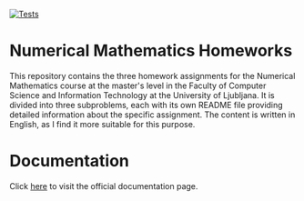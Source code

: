 [![Tests](https://github.com/RootRooster/Numerical-Mathematics-Homeworks/actions/workflows/CI.yml/badge.svg)](https://github.com/RootRooster/Numerical-Mathematics-Homeworks/actions/workflows/CI.yml)
# Numerical Mathematics Homeworks
This repository contains the three homework assignments for the Numerical Mathematics course at the master's level in the Faculty of Computer Science and Information Technology at the University of Ljubljana. It is divided into three subproblems, each with its own README file providing detailed information about the specific assignment. The content is written in English, as I find it more suitable for this purpose.

# Documentation

Click [here](https://rootrooster.github.io/Numerical-Mathematics-Homeworks/dev/) to visit the official documentation page.
